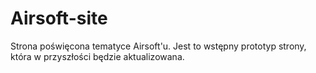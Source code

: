 # Airsoft-site
Strona poświęcona tematyce Airsoft'u. Jest to wstępny prototyp strony, która w przyszłości będzie aktualizowana.
